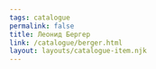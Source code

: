 ```yaml
---
tags: catalogue
permalink: false
title: Леонид Бергер
link: /catalogue/berger.html
layout: layouts/catalogue-item.njk
---
```


